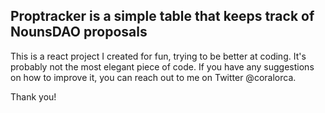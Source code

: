 ## Proptracker is a simple table that keeps track of NounsDAO proposals

This is a react project I created for fun, trying to be better at coding. 
It's probably not the most elegant piece of code.
If you have any suggestions on how to improve it, you can reach out to me on Twitter @coralorca. 

Thank you!
